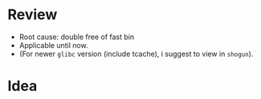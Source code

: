 # Review

- Root cause: double free of fast bin
-  Applicable until now.
- (For newer `glibc` version (include tcache), i suggest to view in `shogun`).

# Idea

